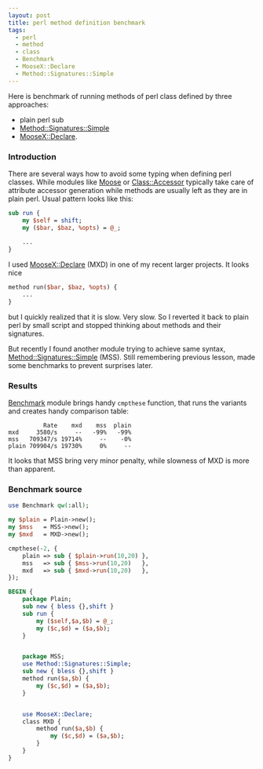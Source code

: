 ```yaml
---
layout: post
title: perl method definition benchmark
tags:
  - perl
  - method
  - class
  - Benchmark
  - MooseX::Declare
  - Method::Signatures::Simple
---
```

Here is benchmark of running methods of perl class defined by three
approaches: 

 - plain perl sub
 - [Method::Signatures::Simple][mss] 
 - [MooseX::Declare][mxd].

### Introduction

There are several ways how to avoid some typing when defining perl classes. 
While modules like [Moose][moose] or [Class::Accessor][ca] typically take care 
of attribute accessor generation while methods are usually left as they are in plain 
perl. Usual pattern looks like this:

```perl
sub run {
    my $self = shift;
    my ($bar, $baz, %opts) = @_;
    
    ...
}
```

I used [MooseX::Declare][mxd] (MXD) in one of my recent larger projects. It looks nice

```perl
method run($bar, $baz, %opts) {
    ...
}
```

but I quickly realized that it is slow. Very slow. So I reverted it back to 
plain perl by small script and stopped thinking about methods and their 
signatures.

But recently I found another module trying to achieve same syntax, 
[Method::Signatures::Simple][mss] (MSS). Still remembering previous lesson, 
made some benchmarks to prevent surprises later.

### Results

[Benchmark][benchmark] module brings handy `cmpthese` function, that runs the variants and 
creates handy comparison table:

              Rate    mxd    mss  plain
    mxd     3580/s     --   -99%   -99%
    mss   709347/s 19714%     --    -0%
    plain 709904/s 19730%     0%     --

It looks that MSS bring very minor penalty, while slowness of MXD is more than apparent.

### Benchmark source

```perl
use Benchmark qw(:all);

my $plain = Plain->new();
my $mss   = MSS->new();
my $mxd   = MXD->new();

cmpthese(-2, {
    plain => sub { $plain->run(10,20) },
    mss   => sub { $mss->run(10,20)   },
    mxd   => sub { $mxd->run(10,20)   },
});

BEGIN {
    package Plain;
    sub new { bless {},shift }
    sub run {
        my ($self,$a,$b) = @_;
        my ($c,$d) = ($a,$b);
    }


    package MSS;
    use Method::Signatures::Simple;
    sub new { bless {},shift }
    method run($a,$b) {
        my ($c,$d) = ($a,$b);
    }


    use MooseX::Declare;
    class MXD {
        method run($a,$b) {
            my ($c,$d) = ($a,$b);
        }
    }
}
```

[moose]: https://metacpan.org/pod/Moose
[mss]:   https://metacpan.org/pod/Method::Signatures::Simple
[mxd]:   https://metacpan.org/pod/MooseX::Declare
[ca]:    https://metacpan.org/pod/Class::Accessor
[benchmark]: https://metacpan.org/pod/Benchmark
